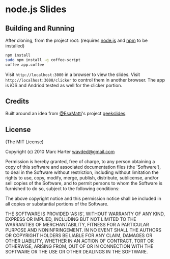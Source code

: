 # node.js Slides

## Building and Running

After cloning, from the project root: (requires [node.js](http://nodejs.org) and [npm](http://npmjs.org) to be installed)

```sh
npm install
sudo npm install -g coffee-script
coffee app.coffee
```

Visit `http://localhost:3000` in a browser to view the slides.  Visit `http://localhost:3000/clicker` to control them in another browser.  The app is iOS and Andriod tested as well for the clicker portion.

## Credits

Built around an idea from [@EsaMatti](http://twitter.com/EsaMatti)'s project [geekslides](https://github.com/epeli/geekslides).

## License

(The MIT License)

Copyright (c) 2010 Marc Harter <wavded@gmail.com>

Permission is hereby granted, free of charge, to any person obtaining a copy of this software and associated documentation files (the 'Software'), to deal in the Software without restriction, including without limitation the rights to use, copy, modify, merge, publish, distribute, sublicense, and/or sell copies of the Software, and to permit persons to whom the Software is furnished to do so, subject to the following conditions:

The above copyright notice and this permission notice shall be included in all copies or substantial portions of the Software.

THE SOFTWARE IS PROVIDED 'AS IS', WITHOUT WARRANTY OF ANY KIND, EXPRESS OR IMPLIED, INCLUDING BUT NOT LIMITED TO THE WARRANTIES OF MERCHANTABILITY, FITNESS FOR A PARTICULAR PURPOSE AND NONINFRINGEMENT. IN NO EVENT SHALL THE AUTHORS OR COPYRIGHT HOLDERS BE LIABLE FOR ANY CLAIM, DAMAGES OR OTHER LIABILITY, WHETHER IN AN ACTION OF CONTRACT, TORT OR OTHERWISE, ARISING FROM, OUT OF OR IN CONNECTION WITH THE SOFTWARE OR THE USE OR OTHER DEALINGS IN THE SOFTWARE.
